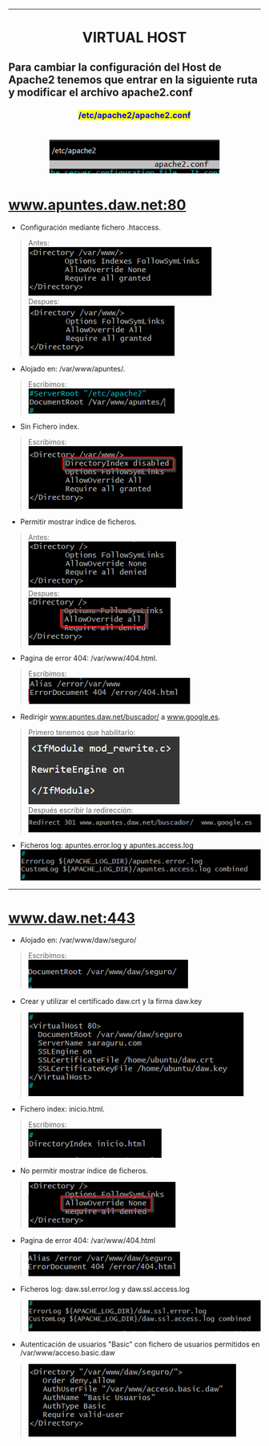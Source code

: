 - - -
# <center>VIRTUAL HOST </center> #
## Para cambiar la configuración del Host de Apache2 tenemos que entrar en la siguiente ruta y modificar el archivo apache2.conf
### <center>**<span style="color:blue;background-color:yellow">/etc/apache2/apache2.conf</span>**</center>

# <center>![Sin titulo](https://raw.githubusercontent.com/SaraGuru4/dweb/main/fotos/68.png)</center>
# www.apuntes.daw.net:80

- Configuración mediante fichero .htaccess.
>Antes:  
![Sin titulo](https://raw.githubusercontent.com/SaraGuru4/dweb/main/fotos/69.png)  
>Despues:  
![Sin titulo](https://raw.githubusercontent.com/SaraGuru4/dweb/main/fotos/70.png)
- Alojado en: /var/www/apuntes/.
>Escribimos:  
![Sin titulo](https://raw.githubusercontent.com/SaraGuru4/dweb/main/fotos/71.png)
- Sin Fichero index.
>Escribimos:  
![Sin titulo](https://raw.githubusercontent.com/SaraGuru4/dweb/main/fotos/72.png)
- Permitir mostrar índice de ficheros.
>Antes:  
![Sin titulo](https://raw.githubusercontent.com/SaraGuru4/dweb/main/fotos/73.png)  
>Despues:  
![Sin titulo](https://raw.githubusercontent.com/SaraGuru4/dweb/main/fotos/74.png)
- Pagina de error 404: /var/www/404.html.
>Escribimos:  
![Sin titulo](https://raw.githubusercontent.com/SaraGuru4/dweb/main/fotos/75.png)
- Redirigir www.apuntes.daw.net/buscador/ a www.google.es.
>Primero tenemos que habilitarlo:  
![Sin titulo](https://raw.githubusercontent.com/SaraGuru4/dweb/main/fotos/76.png)  
>Después escribir la redirección:  
![Sin titulo](https://raw.githubusercontent.com/SaraGuru4/dweb/main/fotos/77.png)
- Ficheros log: apuntes.error.log y apuntes.access.log
![Sin titulo](https://raw.githubusercontent.com/SaraGuru4/dweb/main/fotos/78.png)


- - -
# www.daw.net:443
- Alojado en: /var/www/daw/seguro/
>Escribimos:  
![Sin titulo](https://raw.githubusercontent.com/SaraGuru4/dweb/main/fotos/80.png)
- Crear y utilizar el certificado daw.crt y la firma daw.key
> ![Sin titulo](https://raw.githubusercontent.com/SaraGuru4/dweb/main/fotos/85.png)
- Fichero index: inicio.html.
>Escribimos:  
![Sin titulo](https://raw.githubusercontent.com/SaraGuru4/dweb/main/fotos/81.png)
- No permitir mostrar índice de ficheros.
>![Sin titulo](https://raw.githubusercontent.com/SaraGuru4/dweb/main/fotos/82.png)
- Pagina de error 404: /var/www/404.html
> ![Sin titulo](https://raw.githubusercontent.com/SaraGuru4/dweb/main/fotos/83.png)
- Ficheros log: daw.ssl.error.log y daw.ssl.access.log
>![Sin titulo](https://raw.githubusercontent.com/SaraGuru4/dweb/main/fotos/79.png)
- Autenticación de usuarios "Basic” con fichero de usuarios permitidos en
/var/www/acceso.basic.daw
>![Sin titulo](https://raw.githubusercontent.com/SaraGuru4/dweb/main/fotos/84.png)